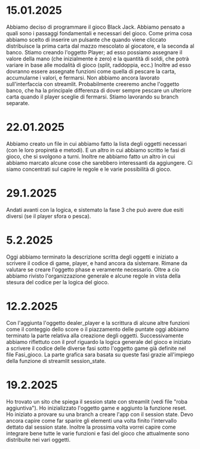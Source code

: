 # 15.01.2025
Abbiamo deciso di programmare il gioco Black Jack. Abbiamo pensato a quali sono i passaggi fondamentali e necessari del gioco. 
Come prima cosa abbiamo scelto di inserire un pulsante che quando viene cliccato distribuisce la prima carta dal mazzo mescolato al giocatore, e la seconda al banco.
Stiamo creando l'oggetto Player; ad esso possiamo assegnare il valore della mano (che inizialmente è zero) e la quantità di soldi, che potrà variare in base alle modalità di gioco (split, raddoppia, ecc.)
Inoltre ad esso dovranno essere assegnate funzioni come quella di pescare la carta, accumularne i valori, e fermarsi. Non abbiamo ancora lavorato sull'interfaccia con streamlit. 
Probabilmente creeremo anche l'oggetto banco, che ha la principale differenza di dover sempre pescare un ulteriore carta quando il player sceglie di fermarsi. 
Stiamo lavorando su branch separate. 

# 22.01.2025
Abbiamo creato un file in cui abbiamo fatto la lista degli oggetti necessari (con le loro propiretà e metodi). E un altro in cui abbiamo scritto le fasi di gioco, che si svolgono a turni. Inoltre ne abbiamo fatto un altro in cui abbiamo marcato alcune cose che sarebbero interessanti da aggiungere. Ci siamo concentrati sul capire le regole e le varie possibilità di gioco.

# 29.1.2025
Andati avanti con la logica, e sistemato la fase 3 che può avere due esiti diversi (se il player sfora o pesca). 

# 5.2.2025
Oggi abbiamo terminato la descrizione scritta degli oggetti e iniziato a scrivere il codice di game, player, e hand ancora da sistemare. Rimane da valutare se creare l'oggetto phase e veramente necessario. Oltre a cio abbiamo rivisto l'organizzazione generale e alcune regole in vista della stesura del codice per la logica del gioco.

# 12.2.2025
Con l'aggiunta l'oggetto dealer_player e la scrittura di alcune altre funzioni come il conteggio dello score o il piazzamento delle puntate oggi abbiamo terminato la parte relativa alla creazione degli oggetti. Successivamente abbiamo riflettuto con il prof riguardo la logica generale del gioco e iniziato a scrivere il codice delle diverse fasi sotto l'oggetto game già definite nel file Fasi_gioco.
La parte grafica sara basata su queste fasi grazie all'impiego della funzione di streamlit session_state.

# 19.2.2025
Ho trovato un sito che spiega il session state con streamlit (vedi file "roba aggiuntiva"). Ho inizializzato l'oggetto game e aggiunto la funzione reset. Ho iniziato a provare su una branch a creare l'app con il session state. Devo ancora capire come far sparire gli elementi una volta finito l'intervallo dettato dal session state. Inoltre la prossima volta vorrei capire come integrare bene tutte le varie funzioni e fasi del gioco che attualmente sono distribuite nei vari oggetti. 
